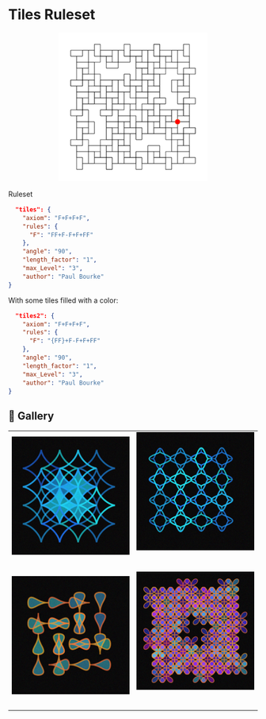 # Tiles Ruleset

<p align="center"><img src="../assets/rule-set-images/tiles.jpg" alt="Tiles" width="300px"></p>

Ruleset

```JSON
  "tiles": {
    "axiom": "F+F+F+F",
    "rules": {
      "F": "FF+F-F+F+FF"
    },
    "angle": "90",
    "length_factor": "1",
    "max_Level": "3",
    "author": "Paul Bourke"
}
```

With some tiles filled with a color:

```JSON
  "tiles2": {
    "axiom": "F+F+F+F",
    "rules": {
      "F": "{FF}+F-F+F+FF"
    },
    "angle": "90",
    "length_factor": "1",
    "max_Level": "3",
    "author": "Paul Bourke"
}
```

## 🌄 Gallery

<!-- IMAGE-LIST:START - Do not remove or modify this section -->
<!-- prettier-ignore-start -->
<!-- markdownlint-disable -->
<table>
  <tbody>
    <tr>
     <td align="center"><a href=""> <img class="img" src="../assets/Ruleset-shape-examples/tiles-astroid.jpg" alt="" style="vertical-align:top;" width="500" /><br /><sub><b><br/></b></sub></a></td>
     <td align="center"><a href=""> <img class="img" src="../assets/Ruleset-shape-examples/tiles-kiss.jpg" alt="" style=" display: block;
    margin-left: auto;
    margin-right: auto;" width="500" /><br /><sub><b><br/></b></sub></a></td>
    </tr>
    <tr>
     <td align="center"><a href=""> <img class="img" src="../assets/Ruleset-shape-examples/tiles-tear.jpg" alt="" style="vertical-align:top;" width="500" /><br /><sub><b><br/></b></sub></a></td>
     <td align="center"><a href=""> <img class="img" src="../assets/Ruleset-shape-examples/tiles-quadrifolium.jpg" alt="" style=" display: block;
    margin-left: auto;
    margin-right: auto;" width="500" /><br /><sub><b><br/></b></sub></a></td>
</tr>
 
 </tbody>
</table>

<!-- markdownlint-restore -->
<!-- prettier-ignore-end -->

<!-- IMAGE-LIST:END -->
